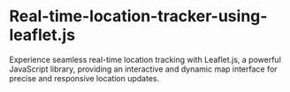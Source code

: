 # Real-time-location-tracker-using-leaflet.js
Experience seamless real-time location tracking with Leaflet.js, a powerful JavaScript library, providing an interactive and dynamic map interface for precise and responsive location updates.

